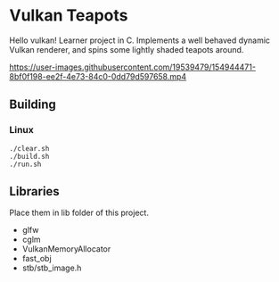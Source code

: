 # Vulkan Teapots

Hello vulkan! Learner project in C. Implements a well behaved dynamic Vulkan renderer, and spins some lightly shaded teapots around.


https://user-images.githubusercontent.com/19539479/154944471-8bf0f198-ee2f-4e73-84c0-0dd79d597658.mp4

## Building
### Linux 
```
./clear.sh
./build.sh 
./run.sh
```

## Libraries
Place them in lib folder of this project.
- glfw
- cglm
- VulkanMemoryAllocator
- fast_obj
- stb/stb_image.h

